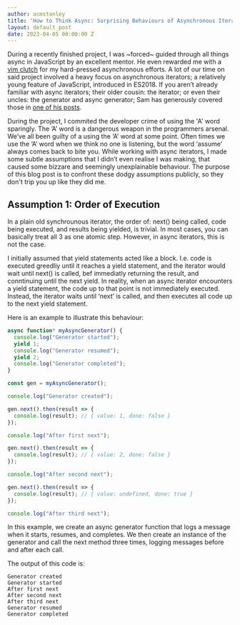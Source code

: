 ```yaml
---
author: acmstanley
title: 'How to Think Async: Surprising Behaviours of Asynchronous Iterators in JavaScript'
layout: default_post
date: 2023-04-05 00:00:00 Z
---
```


During a recently finished project, I was ~forced~ guided through all things async in JavaScript by an excellent mentor. He even rewarded me with a [vim clutch](https://blog.scottlogic.com/2022/12/08/building-a-rusty-vim-clutch.html) for my hard-pressed asynchronous efforts. A lot of our time on said project involved a heavy focus on asynchronous iterators; a relatively young feature of JavaScript, introduced in ES2018. If you aren’t already familiar with async iterators; their older cousin: the iterator; or even their uncles: the generator and async generator; Sam has generously covered those in <a href="https://blog.scottlogic.com/2020/04/22/Async-Iterators-Across-Execution-Contexts.html">one of his posts</a>.

During the project, I commited the developer crime of using the 'A' word sparingly. The ’A’ word is a dangerous weapon in the programmers arsenal. We’ve all been guilty of a using the ‘A’ word at some point. Often times we use the ‘A’ word when we think no one is listening, but the word ‘assume’ always comes back to bite you. While working with async iterators, I made some subtle assumptions that I didn’t even realise I was making, that caused some bizzare and seemingly unexplainable behaviour. The purpose of this blog post is to confront these dodgy assumptions publicly, so they don't trip you up like they did me.

## Assumption 1: Order of Execution

In a plain old synchrounous iterator, the order of: next() being called, code being executed, and results being yielded, is trivial. In most cases, you can basically treat all 3 as one atomic step. However, in async iterators, this is not the case.

I initially assumed that yield statements acted like a block. I.e. code is executed greedliy until it reaches a yield statement, and the iterator would wait until next() is called, bef immediatly returning the result, and conntinuing until the next yield. In reality, when an async iterator encounters a yield statement, the code up to that point is not immediately executed. Instead, the iterator waits until ‘next’ is called, and then executes all code up to the next yield statement.

Here is an example to illustrate this behaviour:

~~~ javascript
async function* myAsyncGenerator() {
  console.log("Generator started");
  yield 1;
  console.log("Generator resumed");
  yield 2;
  console.log("Generator completed");
}

const gen = myAsyncGenerator();

console.log("Generator created");

gen.next().then(result => {
  console.log(result); // { value: 1, done: false }
});

console.log("After first next");

gen.next().then(result => {
  console.log(result); // { value: 2, done: false }
});

console.log("After second next");

gen.next().then(result => {
  console.log(result); // { value: undefined, done: true }
});

console.log("After third next");
~~~

In this example, we create an async generator function that logs a message when it starts, resumes, and completes. We then create an instance of the generator and call the next method three times, logging messages before and after each call.

The output of this code is:

~~~
Generator created
Generator started
After first next
After second next
After third next
Generator resumed
Generator completed
~~~
